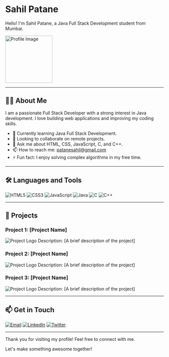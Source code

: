 # Sahil Patane

Hello! I'm Sahil Patane, a Java Full Stack Development student from Mumbai.

<img src="https://drive.google.com/file/d/16PtqDYRnnnGru8ritXd8iYnYZ2GDulNr/view?usp=drivesdk" alt="Profile Image" width="150" />

---

## 👩‍💻 About Me

I am a passionate Full Stack Developer with a strong interest in Java development. I love building web applications and improving my coding skills.

- 🌱 Currently learning Java Full Stack Development.
- 👯 Looking to collaborate on remote projects.
- 💬 Ask me about HTML, CSS, JavaScript, C, and C++.
- 📫 How to reach me: [patanesahil@gmail.com](mailto:patanesahil@gmail.com)
- ⚡ Fun fact: I enjoy solving complex algorithms in my free time.

---

## 🛠️ Languages and Tools

![HTML5](https://img.shields.io/badge/-HTML5-E34F26?style=flat-square&logo=html5&logoColor=white)
![CSS3](https://img.shields.io/badge/-CSS3-1572B6?style=flat-square&logo=css3)
![JavaScript](https://img.shields.io/badge/-JavaScript-F7DF1E?style=flat-square&logo=javascript&logoColor=black)
![Java](https://img.shields.io/badge/-Java-007396?style=flat-square&logo=java&logoColor=white)
![C](https://img.shields.io/badge/-C-A8B9CC?style=flat-square&logo=c&logoColor=black)
![C++](https://img.shields.io/badge/-C++-00599C?style=flat-square&logo=c%2B%2B&logoColor=white)

---

## 🚀 Projects

### Project 1: [Project Name]
![Project Logo](https://via.placeholder.com/50) <!-- Replace with your project logo URL -->
Description: [A brief description of the project]

### Project 2: [Project Name]
![Project Logo](https://via.placeholder.com/50) <!-- Replace with your project logo URL -->
Description: [A brief description of the project]

### Project 3: [Project Name]
![Project Logo](https://via.placeholder.com/50) <!-- Replace with your project logo URL -->
Description: [A brief description of the project]

---

## 📫 Get in Touch

[![Email](https://img.shields.io/badge/-patanesahil@gmail.com-EA4335?style=flat-square&logo=gmail&logoColor=white)](mailto:patanesahil@gmail.com)
[![LinkedIn](https://img.shields.io/badge/-Sahil%20Patane-0077B5?style=flat-square&logo=linkedin&logoColor=white)](https://www.linkedin.com/in/sahil-patane-b58005314?utm_source=share&utm_campaign=share_via&utm_content=profile&utm_medium=android_app)
[![Twitter](https://img.shields.io/badge/-SahilPatane-1DA1F2?style=flat-square&logo=twitter&logoColor=white)](https://x.com/SahilPatane?t=b9dCDIhvLQ_cQAucr-U74Q&s=09)

---

Thank you for visiting my profile! Feel free to connect with me.

Let's make something awesome together!